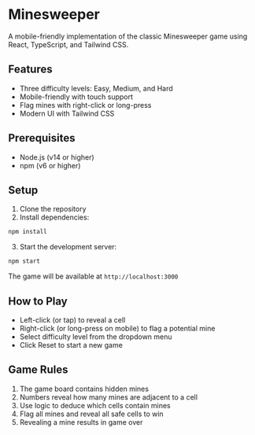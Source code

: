 # Minesweeper

A mobile-friendly implementation of the classic Minesweeper game using React, TypeScript, and Tailwind CSS.

## Features

- Three difficulty levels: Easy, Medium, and Hard
- Mobile-friendly with touch support
- Flag mines with right-click or long-press
- Modern UI with Tailwind CSS

## Prerequisites

- Node.js (v14 or higher)
- npm (v6 or higher)

## Setup

1. Clone the repository
2. Install dependencies:
```bash
npm install
```

3. Start the development server:
```bash
npm start
```

The game will be available at `http://localhost:3000`

## How to Play

- Left-click (or tap) to reveal a cell
- Right-click (or long-press on mobile) to flag a potential mine
- Select difficulty level from the dropdown menu
- Click Reset to start a new game

## Game Rules

1. The game board contains hidden mines
2. Numbers reveal how many mines are adjacent to a cell
3. Use logic to deduce which cells contain mines
4. Flag all mines and reveal all safe cells to win
5. Revealing a mine results in game over 